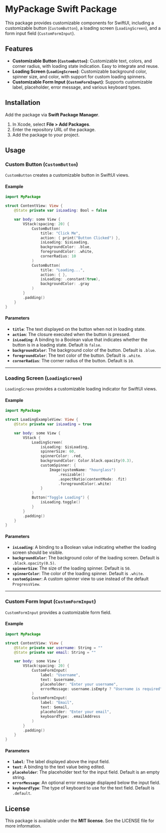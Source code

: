 
# MyPackage Swift Package

This package provides customizable components for SwiftUI, including a customizable button (`CustomButton`), a loading screen (`LoadingScreen`), and a form input field (`CustomFormInput`).

## Features
- **Customizable Button (`CustomButton`)**: Customizable text, colors, and corner radius, with loading state indication. Easy to integrate and reuse.
- **Loading Screen (`LoadingScreen`)**: Customizable background color, spinner size, and color, with support for custom loading spinners.
- **Customizable Form Input (`CustomFormInput`)**: Supports customizable label, placeholder, error message, and various keyboard types.

## Installation
Add the package via **Swift Package Manager**.

1. In Xcode, select **File > Add Packages**.
2. Enter the repository URL of the package.
3. Add the package to your project.

## Usage

### Custom Button (`CustomButton`)
`CustomButton` creates a customizable button in SwiftUI views.

#### Example
```swift
import MyPackage

struct ContentView: View {
    @State private var isLoading: Bool = false

    var body: some View {
        VStack(spacing: 20) {
            CustomButton(
                title: "Click Me",
                action: { print("Button Clicked") },
                isLoading: $isLoading,
                backgroundColor: .blue,
                foregroundColor: .white,
                cornerRadius: 10
            )
            CustomButton(
                title: "Loading...",
                action: { },
                isLoading: .constant(true),
                backgroundColor: .gray
            )
        }
        .padding()
    }
}
```

#### Parameters
- **`title`**: The text displayed on the button when not in loading state.
- **`action`**: The closure executed when the button is pressed.
- **`isLoading`**: A binding to a Boolean value that indicates whether the button is in a loading state. Default is `false`.
- **`backgroundColor`**: The background color of the button. Default is `.blue`.
- **`foregroundColor`**: The text color of the button. Default is `.white`.
- **`cornerRadius`**: The corner radius of the button. Default is `10`.

---

### Loading Screen (`LoadingScreen`)
`LoadingScreen` provides a customizable loading indicator for SwiftUI views.

#### Example
```swift
import MyPackage

struct LoadingExampleView: View {
    @State private var isLoading = true

    var body: some View {
        VStack {
            LoadingScreen(
                isLoading: $isLoading,
                spinnerSize: 60,
                spinnerColor: .red,
                backgroundColor: Color.black.opacity(0.3),
                customSpinner: {
                    Image(systemName: "hourglass")
                        .resizable()
                        .aspectRatio(contentMode: .fit)
                        .foregroundColor(.white)
                }
            )
            Button("Toggle Loading") {
                isLoading.toggle()
            }
        }
        .padding()
    }
}
```

#### Parameters
- **`isLoading`**: A binding to a Boolean value indicating whether the loading screen should be visible.
- **`backgroundColor`**: The background color of the loading screen. Default is `.black.opacity(0.5)`.
- **`spinnerSize`**: The size of the loading spinner. Default is `50`.
- **`spinnerColor`**: The color of the loading spinner. Default is `.white`.
- **`customSpinner`**: A custom spinner view to use instead of the default `ProgressView`.

---

### Custom Form Input (`CustomFormInput`)
`CustomFormInput` provides a customizable form field.

#### Example
```swift
import MyPackage

struct ContentView: View {
    @State private var username: String = ""
    @State private var email: String = ""

    var body: some View {
        VStack(spacing: 20) {
            CustomFormInput(
                label: "Username",
                text: $username,
                placeholder: "Enter your username",
                errorMessage: username.isEmpty ? "Username is required" : nil
            )
            CustomFormInput(
                label: "Email",
                text: $email,
                placeholder: "Enter your email",
                keyboardType: .emailAddress
            )
        }
        .padding()
    }
}
```

#### Parameters
- **`label`**: The label displayed above the input field.
- **`text`**: A binding to the text value being edited.
- **`placeholder`**: The placeholder text for the input field. Default is an empty string.
- **`errorMessage`**: An optional error message displayed below the input field.
- **`keyboardType`**: The type of keyboard to use for the text field. Default is `.default`.

## License
This package is available under the **MIT license**. See the LICENSE file for more information.
